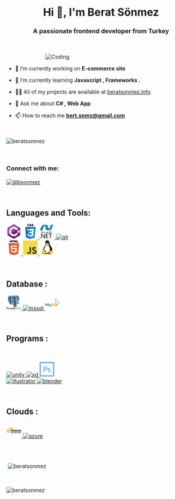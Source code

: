 
<h1 align="center">Hi 👋, I'm Berat Sönmez</h1>
<h3 align="center">A passionate frontend developer from Turkey</h3>
<br><br>
<img align="right" alt="Coding" width="400" src="https://media2.giphy.com/media/ZVik7pBtu9dNS/giphy.gif?cid=ecf05e47mkdu76vn8bp4jnxf7pq3ae0q40fuec3ln5z704m3&rid=giphy.gif&ct=g">

<br>


- 🔭 I’m currently working on **E-commerce site**

- 🌱 I’m currently learning **Javascript , Frameworks .**

- 👨‍💻 All of my projects are available at [beratsonmez.info](beratsonmez.info)

- 💬 Ask me about **C# , Web App**

- 📫 How to reach me **bert.snmz@gmail.com**

<br>
<p align="left"> <img src="https://komarev.com/ghpvc/?username=beratsonmez&label=Profile%20views&color=0e75b6&style=flat" alt="beratsonmez" /> </p>
<br>
<h3 align="left">Connect with me:</h3>
<p align="left">
<a href="https://codepen.io/@bsonmez" target="blank"><img align="center" src="https://raw.githubusercontent.com/rahuldkjain/github-profile-readme-generator/master/src/images/icons/Social/codepen.svg" alt="@bsonmez" height="30" width="40" /></a>
</p>
<br>

<h2 align="left">Languages and Tools:</h2>
<p align="left">   <img src="https://raw.githubusercontent.com/devicons/devicon/master/icons/csharp/csharp-original.svg" alt="csharp" width="40" height="40"/> </a> <a href="https://www.w3schools.com/css/" target="_blank" rel="noreferrer"> <img src="https://raw.githubusercontent.com/devicons/devicon/master/icons/css3/css3-original-wordmark.svg" alt="css3" width="40" height="40"/> </a> <a href="https://dotnet.microsoft.com/" target="_blank" rel="noreferrer"> <img src="https://raw.githubusercontent.com/devicons/devicon/master/icons/dot-net/dot-net-original-wordmark.svg" alt="dotnet" width="40" height="40"/> </a> <a href="https://git-scm.com/" target="_blank" rel="noreferrer"> <img src="https://www.vectorlogo.zone/logos/git-scm/git-scm-icon.svg" alt="git" width="40" height="40"/> </a> <br><a href="https://www.w3.org/html/" target="_blank" rel="noreferrer"> <img src="https://raw.githubusercontent.com/devicons/devicon/master/icons/html5/html5-original-wordmark.svg" alt="html5" width="40" height="40"/> </a>  <a href="https://developer.mozilla.org/en-US/docs/Web/JavaScript" target="_blank" rel="noreferrer"> <img src="https://raw.githubusercontent.com/devicons/devicon/master/icons/javascript/javascript-original.svg" alt="javascript" width="40" height="40"/> </a> <a href="https://www.linux.org/" target="_blank" rel="noreferrer"> <img src="https://raw.githubusercontent.com/devicons/devicon/master/icons/linux/linux-original.svg" alt="linux" width="40" height="40"/> </a>   </p>
<br />
<h2 align="left">Database :</h2>
<p align="left"><a href="https://www.postgresql.org" target="_blank" rel="noreferrer"> <img src="https://raw.githubusercontent.com/devicons/devicon/master/icons/postgresql/postgresql-original-wordmark.svg" alt="postgresql" width="40" height="40"/> </a> <a href="https://www.microsoft.com/en-us/sql-server" target="_blank" rel="noreferrer"> <img src="https://www.svgrepo.com/show/303229/microsoft-sql-server-logo.svg" alt="mssql" width="40" height="40"/> </a> <a href="https://www.mysql.com/" target="_blank" rel="noreferrer"> <img src="https://raw.githubusercontent.com/devicons/devicon/master/icons/mysql/mysql-original-wordmark.svg" alt="mysql" width="40" height="40"/> </a> </p>
<br />
<h2 align="left">Programs :</h2>
<br />
<p align="left"><a href="https://unity.com/" target="_blank" rel="noreferrer"> <img src="https://www.vectorlogo.zone/logos/unity3d/unity3d-icon.svg" alt="unity" width="40" height="40"/> </a> <a href="https://www.adobe.com/products/xd.html" target="_blank" rel="noreferrer"> <img src="https://cdn.worldvectorlogo.com/logos/adobe-xd.svg" alt="xd" width="40" height="40"/> </a><a href="https://www.photoshop.com/en" target="_blank" rel="noreferrer"> <img src="https://raw.githubusercontent.com/devicons/devicon/master/icons/photoshop/photoshop-line.svg" alt="photoshop" width="40" height="40"/> </a><br> <a href="https://www.adobe.com/in/products/illustrator.html" target="_blank" rel="noreferrer"> <img src="https://www.vectorlogo.zone/logos/adobe_illustrator/adobe_illustrator-icon.svg" alt="illustrator" width="40" height="40"/> </a> <a href="https://www.blender.org/" target="_blank" rel="noreferrer"> <img src="https://download.blender.org/branding/community/blender_community_badge_white.svg" alt="blender" width="40" height="40"/> </a> <a href="https://www.w3schools.com/cs/" target="_blank" rel="noreferrer"></a></p>
<br />
<h2 align="left">Clouds :</h2>
<p align="left"><a href="https://aws.amazon.com" target="_blank" rel="noreferrer"> <img src="https://raw.githubusercontent.com/devicons/devicon/master/icons/amazonwebservices/amazonwebservices-original-wordmark.svg" alt="aws" width="40" height="40"/> </a> <a href="https://azure.microsoft.com/en-in/" target="_blank" rel="noreferrer"> <img src="https://www.vectorlogo.zone/logos/microsoft_azure/microsoft_azure-icon.svg" alt="azure" width="40" height="40"/> </a></p>

<br /><br />

<p>&nbsp;<img align="center" src="https://github-readme-stats.vercel.app/api?username=beratsonmez&show_icons=true&locale=en" alt="beratsonmez" /></p>
<br>
<p><img align="center" src="https://github-readme-streak-stats.herokuapp.com/?user=beratsonmez&" alt="beratsonmez" /></p>
